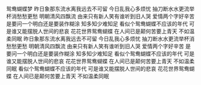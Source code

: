鸳鸯蝴蝶梦
昨日象那东流水离我远去不可留
今日乱我心多烦忧
抽刀断水水更流举杯消愁愁更愁
明朝清风四飘流
由来只有新人笑有谁听到旧人哭
爱情两个字好辛苦
是要问一个明白还是要装作糊涂
知多知少难知足
看似个鸳鸯蝴蝶不应该的年代
可是谁又能摆脱人世间的悲哀
花花世界鸳鸯蝴蝶
在人间已是颠何苦要上青天
不如温柔同眠
昨日象那东流水离我远去不可留
今日乱我心多烦忧
抽刀断水水更流举杯消愁愁更愁
明朝清风四飘流
由来只有新人笑有谁听到旧人哭
爱情两个字好辛苦
是要问一个明白还是要装作糊涂
知多知少难知足
看似个鸳鸯蝴蝶不应该的年代
可是谁又能摆脱人世间的悲哀
花花世界鸳鸯蝴蝶
在人间已是颠何苦要上青天
不如温柔同眠
看似个鸳鸯蝴蝶不应该的年代
可是谁又能摆脱人世间的悲哀
花花世界鸳鸯蝴蝶
在人间已是颠何苦要上青天
不如温柔同眠